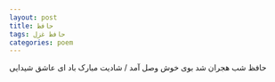 ```yaml
---
layout: post
title: حافظ
tags: حافظ غزل
categories: poem
---
```


حافظ شب هجران شد بوی خوش وصل آمد / شادیت مبارک باد ای عاشق شیدایی
